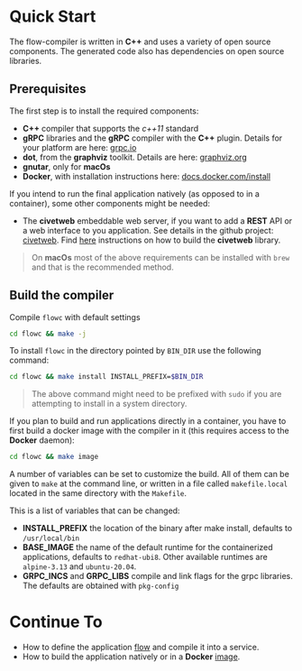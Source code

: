 # Quick Start
The flow-compiler is written in **C++** and uses a variety of open source components. The generated code also has dependencies on open source libraries. 

## Prerequisites
The first step is to install the required components:

- **C++** compiler that supports the *c++11* standard
- **gRPC** libraries and the **gRPC** compiler with the **C++** plugin. Details for your platform are here: [grpc.io](https://grpc.io/docs/languages/cpp/quickstart)
- **dot**, from the **graphviz** toolkit. Details are here: [graphviz.org](http://www.graphviz.org)
- **gnutar**, only for **macOs**
- **Docker**, with installation instructions here: [docs.docker.com/install](https://docs.docker.com/install/) 
      
If you intend to run the final application natively (as opposed to in a container), some other components might be needed:

- The **civetweb** embeddable web server, if you want to add a **REST** API or a web interface to you application. See details in the github project: [civetweb](https://github.com/civetweb/civetweb). Find [here](BUILD-civetweb.md) instructions on how to build the **civetweb** library.

> On **macOs** most of the above requirements can be installed with `brew` and that is the recommended method.

## Build the compiler

Compile `flowc` with default settings

```bash
cd flowc && make -j
```

To install `flowc` in the directory pointed by `BIN_DIR` use the following command:
```bash
cd flowc && make install INSTALL_PREFIX=$BIN_DIR
```
> The above command might need to be prefixed with `sudo` if you are attempting to install in a system directory.


If you plan to build and run applications directly in a container, you have to first build a docker image with the compiler in it (this requires access to the **Docker** daemon):

```bash 
cd flowc && make image
```

A number of variables can be set to customize the build. All of them can be given to `make` at the command line, or written in a file called `makefile.local` located in the same directory with the `Makefile`.

This is a list of variables that can be changed:

- **INSTALL_PREFIX** the location of the binary after make install, defaults to `/usr/local/bin`
- **BASE_IMAGE** the name of the default runtime for the containerized applications, defaults to `redhat-ubi8`. Other available runtimes are `alpine-3.13` and `ubuntu-20.04`.
- **GRPC_INCS** and **GRPC_LIBS** compile and link flags for the grpc libraries. The defaults are obtained with `pkg-config`  

# Continue To 

- How to define the application [flow](FLOW.md) and compile it into a service.
- How to build the application natively or in a **Docker** [image](COMPILE.md).

